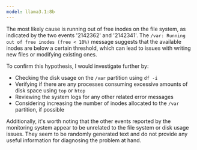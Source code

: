 ```yaml
---
model: llama3.1:8b
---
```


The most likely cause is running out of free inodes on the file system, as indicated by the two events '2142362' and '2142341'. The `/var: Running out of free inodes (free < 10%)` message suggests that the available inodes are below a certain threshold, which can lead to issues with writing new files or modifying existing ones.

To confirm this hypothesis, I would investigate further by:

* Checking the disk usage on the `/var` partition using `df -i`
* Verifying if there are any processes consuming excessive amounts of disk space using `top` or `htop`
* Reviewing the system logs for any other related error messages
* Considering increasing the number of inodes allocated to the `/var` partition, if possible

Additionally, it's worth noting that the other events reported by the monitoring system appear to be unrelated to the file system or disk usage issues. They seem to be randomly generated text and do not provide any useful information for diagnosing the problem at hand.